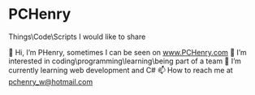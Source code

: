 # PCHenry
Things\Code\Scripts I would like to share

👋 Hi, I’m PHenry, sometimes I can be seen on www.PCHenry.com
👀 I’m interested in coding\programming\learning\being part of a team
🌱 I’m currently learning web development and C#
📫 How to reach me at pchenry_w@hotmail.com
